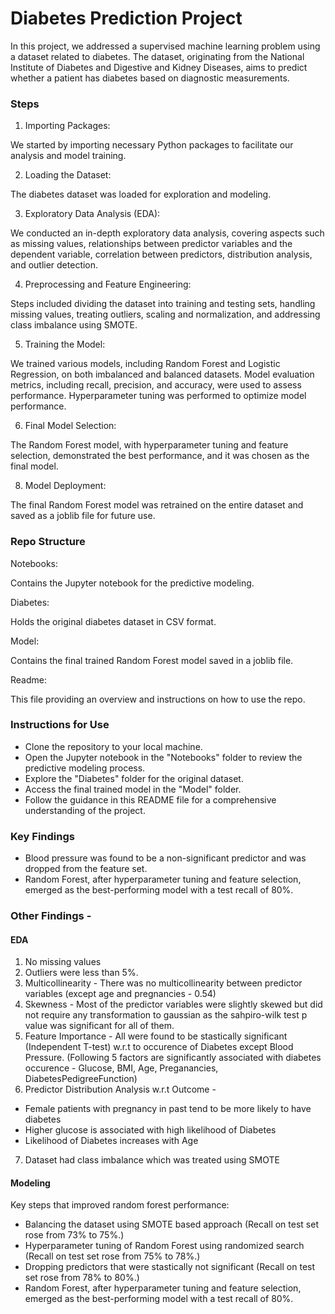# Diabetes Prediction Project

In this project, we addressed a supervised machine learning problem using a dataset related to diabetes. The dataset, originating from the National Institute of Diabetes and Digestive and Kidney Diseases, aims to predict whether a patient has diabetes based on diagnostic measurements.

### Steps
1. Importing Packages:
   
We started by importing necessary Python packages to facilitate our analysis and model training.

2. Loading the Dataset:
   
The diabetes dataset was loaded for exploration and modeling.

3. Exploratory Data Analysis (EDA):
   
We conducted an in-depth exploratory data analysis, covering aspects such as missing values, relationships between predictor variables and the dependent variable, correlation between predictors, distribution analysis, and outlier detection.

4. Preprocessing and Feature Engineering:
   
Steps included dividing the dataset into training and testing sets, handling missing values, treating outliers, scaling and normalization, and addressing class imbalance using SMOTE.

5. Training the Model:
   
We trained various models, including Random Forest and Logistic Regression, on both imbalanced and balanced datasets. Model evaluation metrics, including recall, precision, and accuracy, were used to assess performance. Hyperparameter tuning was performed to optimize model performance.

6. Final Model Selection:
   
The Random Forest model, with hyperparameter tuning and feature selection, demonstrated the best performance, and it was chosen as the final model.

8. Model Deployment:
   
The final Random Forest model was retrained on the entire dataset and saved as a joblib file for future use.

### Repo Structure
Notebooks: 

Contains the Jupyter notebook for the predictive modeling.

Diabetes: 

Holds the original diabetes dataset in CSV format.

Model: 

Contains the final trained Random Forest model saved in a joblib file.

Readme: 

This file providing an overview and instructions on how to use the repo.

### Instructions for Use

- Clone the repository to your local machine.
- Open the Jupyter notebook in the "Notebooks" folder to review the predictive modeling process.
- Explore the "Diabetes" folder for the original dataset.
- Access the final trained model in the "Model" folder.
- Follow the guidance in this README file for a comprehensive understanding of the project.

### Key Findings

- Blood pressure was found to be a non-significant predictor and was dropped from the feature set.
- Random Forest, after hyperparameter tuning and feature selection, emerged as the best-performing model with a test recall of 80%.

### Other Findings - 

#### EDA

1. No missing values 
2. Outliers were less than 5%. 
3. Multicollinearity - There was no multicollinearity between predictor variables (except age and pregnancies - 0.54)
4. Skewness - Most of the predictor variables were slightly skewed but did not require any transformation to gaussian as the sahpiro-wilk test p value was significant for all of them. 
5. Feature Importance - All were found to be stastically significant (Independent T-test) w.r.t to occurence of Diabetes except Blood Pressure. (Following 5 factors are significantly associated with diabetes occurence - Glucose, BMI, Age, Preganancies, DiabetesPedigreeFunction)
6. Predictor Distribution Analysis w.r.t Outcome - 
- Female patients with pregnancy in past tend to be more likely to have diabetes
- Higher glucose is associated with high likelihood of Diabetes
- Likelihood of Diabetes increases with Age
7. Dataset had class imbalance which was treated using SMOTE

#### Modeling

Key steps that improved random forest performance: 
- Balancing the dataset using SMOTE based approach (Recall on test set rose from 73% to 75%.)
- Hyperparameter tuning of Random Forest using randomized search (Recall on test set rose from 75% to 78%.)
- Dropping predictors that were stastically not significant (Recall on test set rose from 78% to 80%.)
- Random Forest, after hyperparameter tuning and feature selection, emerged as the best-performing model with a test recall of 80%.
